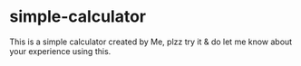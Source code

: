 # simple-calculator
This is a simple calculator created by Me, plzz try it &amp; do let me know about your experience using this.
